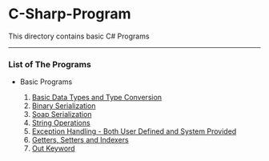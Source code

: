 # C-Sharp-Program
This directory contains basic C# Programs

----

### List of The Programs
- Basic Programs

  1. [Basic Data Types and Type Conversion](https://github.com/pandavshyam/C-Sharp-Program/blob/master/HelloWorld/BasicDatatypes.cs)
  2. [Binary Serialization](https://github.com/pandavshyam/C-Sharp-Program/blob/master/HelloWorld/BinarySerialization%20.cs)
  3. [Soap Serialization](https://github.com/pandavshyam/C-Sharp-Program/blob/master/HelloWorld/SoapSerialization.cs)
  4. [String Operations](https://github.com/pandavshyam/C-Sharp-Program/blob/master/HelloWorld/StringOperations.cs)
  5. [Exception Handling - Both User Defined and System Provided](https://github.com/pandavshyam/C-Sharp-Program/blob/master/HelloWorld/ExceptionHandling.cs)
  6. [Getters, Setters and Indexers](https://github.com/pandavshyam/C-Sharp-Program/blob/master/HelloWorld/GettersAndSetters.cs)
  7. [Out Keyword](https://github.com/pandavshyam/C-Sharp-Program/blob/master/HelloWorld/outKeyword.cs)
